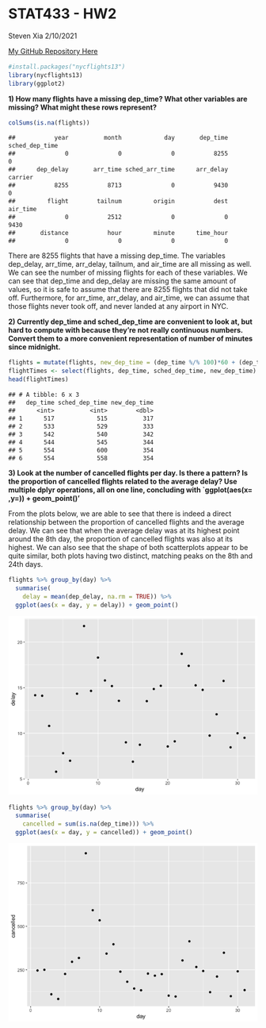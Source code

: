 STAT433 - HW2
================
Steven Xia
2/10/2021

[My GitHub Repository Here](https://github.com/sxia35/433-Homework2.git)

``` r
#install.packages("nycflights13")
library(nycflights13)
library(ggplot2)
```

**1) How many flights have a missing dep\_time? What other variables are
missing? What might these rows
    represent?**

``` r
colSums(is.na(flights))
```

    ##           year          month            day       dep_time sched_dep_time 
    ##              0              0              0           8255              0 
    ##      dep_delay       arr_time sched_arr_time      arr_delay        carrier 
    ##           8255           8713              0           9430              0 
    ##         flight        tailnum         origin           dest       air_time 
    ##              0           2512              0              0           9430 
    ##       distance           hour         minute      time_hour 
    ##              0              0              0              0

There are 8255 flights that have a missing dep\_time. The variables
dep\_delay, arr\_time, arr\_delay, tailnum, and air\_time are all
missing as well. We can see the number of missing flights for each of
these variables. We can see that dep\_time and dep\_delay are missing
the same amount of values, so it is safe to assume that there are 8255
flights that did not take off. Furthermore, for arr\_time, arr\_delay,
and air\_time, we can assume that those flights never took off, and
never landed at any airport in NYC.

**2) Currently dep\_time and sched\_dep\_time are convenient to look at,
but hard to compute with because they’re not really continuous numbers.
Convert them to a more convenient representation of number of minutes
since
midnight.**

``` r
flights = mutate(flights, new_dep_time = (dep_time %/% 100)*60 + (dep_time %% 100))
flightTimes <- select(flights, dep_time, sched_dep_time, new_dep_time)
head(flightTimes)
```

    ## # A tibble: 6 x 3
    ##   dep_time sched_dep_time new_dep_time
    ##      <int>          <int>        <dbl>
    ## 1      517            515          317
    ## 2      533            529          333
    ## 3      542            540          342
    ## 4      544            545          344
    ## 5      554            600          354
    ## 6      554            558          354

**3) Look at the number of cancelled flights per day. Is there a
pattern? Is the proportion of cancelled flights related to the average
delay? Use multiple dplyr operations, all on one line, concluding with
\`ggplot(aes(x= ,y=)) + geom\_point()’**

From the plots below, we are able to see that there is indeed a direct
relationship between the proportion of cancelled flights and the average
delay. We can see that when the average delay was at its highest point
around the 8th day, the proportion of cancelled flights was also at its
highest. We can also see that the shape of both scatterplots appear to
be quite similar, both plots having two distinct, matching peaks on the
8th and 24th days.

``` r
flights %>% group_by(day) %>%
  summarise(
    delay = mean(dep_delay, na.rm = TRUE)) %>%
  ggplot(aes(x = day, y = delay)) + geom_point()
```

![](README_files/figure-gfm/unnamed-chunk-5-1.png)<!-- -->

``` r
flights %>% group_by(day) %>%
  summarise(
    cancelled = sum(is.na(dep_time))) %>%
  ggplot(aes(x = day, y = cancelled)) + geom_point()
```

![](README_files/figure-gfm/unnamed-chunk-6-1.png)<!-- -->
